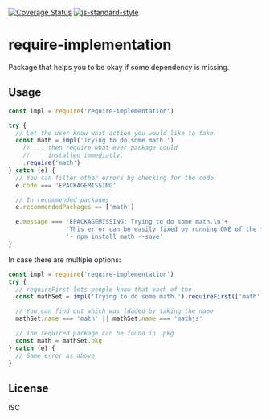 [![Coverage Status](https://coveralls.io/repos/github/martinheidegger/require-implementation/badge.svg)](https://coveralls.io/github/martinheidegger/require-implementation)
[![js-standard-style](https://img.shields.io/badge/code%20style-standard-brightgreen.svg)](http://standardjs.com/)

# require-implementation 

Package that helps you to be okay if some dependency is missing.

## Usage

```javascript
const impl = require('require-implementation')

try {
  // Let the user know what action you would like to take.
  const math = impl('Trying to do some math.')
    // ... then require what ever package could
    //     installed immediatly.
    .require('math')
} catch (e) {
  // You can filter other errors by checking for the code
  e.code === 'EPACKAGEMISSING'

  // In recommended packages 
  e.recommendedPackages == ['math']

  e.message === 'EPACKAGEMISSING: Trying to do some math.\n'+
                'This error can be easily fixed by running ONE of the following commands:\n'+
                '- npm install math --save'
}

```

In case there are multiple options:

```javascript
const impl = require('require-implementation')
try {
  // requireFirst lets people know that each of the 
  const mathSet = impl('Trying to do some math.').requireFirst(['math', 'mathjs'])

  // You can find out which was ldaded by taking the name
  mathSet.name === 'math' || mathSet.name === 'mathjs'

  // The required package can be found in .pkg
  const math = mathSet.pkg
} catch (e) {
  // Same error as above
}
```

## License
ISC
